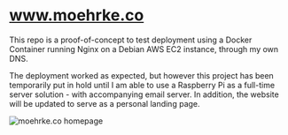 # www.moehrke.co

This repo is a proof-of-concept to test deployment using a Docker Container running Nginx on a Debian AWS EC2 instance, through my own DNS. 

The deployment worked as expected, but however this project has been temporarily put in hold until I am able to use a Raspberry Pi as a full-time server solution - with accompanying email server. In addition, the website will be updated to serve as a personal landing page.

![moehrke.co homepage](/images/moehrke-co-homepage.png, "moehrke.co homepage")
